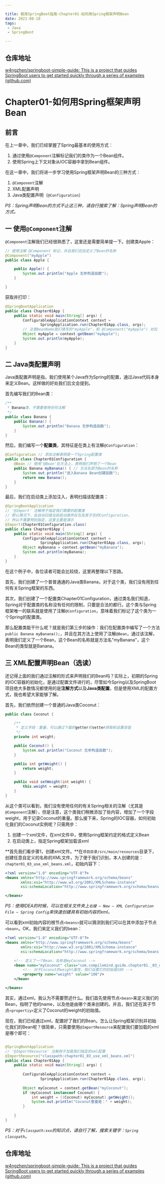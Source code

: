 ```yaml
---

title: 极简SpringBoot指南-Chapter01-如何用Spring框架声明Bean
date: 2021-08-10
tags:
 - Java
 - SpringBoot

---
```


## 仓库地址

[w4ngzhen/springboot-simple-guide: This is a project that guides SpringBoot users to get started quickly through a series of examples (github.com)](https://github.com/w4ngzhen/springboot-simple-guide)

# Chapter01-如何用Spring框架声明Bean

<!-- more -->

## 前言

在上一章中，我们已经掌握了Spring最基本的使用方式：

1. 通过使用`@Component`注解标记我们的类作为一个Bean组件。
2. 使用Spring上下文对象从IOC容器中拿到Bean组件。

在这一章中，我们将进一步学习使用Spring框架声明Bean的三种方式：

1. `@Component`注解
2. XML配置声明
3. Java类配置声明（`@Configuration`）

*PS：Spring声明Bean的方式不止这三种，请自行搜索了解：Spring声明Bean的方式。*

## 一 使用`@Component`注解

`@Component`注解我们已经很熟悉了，这里还是需要简单提一下。创建类Apple：

```java
// 使用注解 @Component 标记，并且我们还自定义了Bean的名称
@Component("myApple") 
public class Apple {

    public Apple() {
        System.out.println("Apple 无参构造函数");
    }

}
```

获取并打印：

```java
@SpringBootApplication
public class Chapter01App {
    public static void main(String[] args) {
        ConfigurableApplicationContext context =
                SpringApplication.run(Chapter01App.class, args);
        // 注意BeanName我们填写的"myApple"，和 @Component("myApple") 对应
        Object myApple = context.getBean("myApple");
        System.out.println(myApple);
    }
}
```

## 二 Java类配置声明

Java类配置声明是指，我们使用某个Java作为Spring的配置，通过Java代码本身来定义Bean。这样做的好处我们后文会提到。

首先编写我们的Bean类：

```java
/**
 * Banana类，不需要使用任何注解
 */
public class Banana {
    public Banana() {
        System.out.println("Banana 无参构造函数");
    }
}
```

然后，我们编写一个**配置类**，其特征是在类上有注解`@Configuration`：

```java
@Configuration // 添加注解表明是一个Spring配置类
public class Chapter01Configuration {
    @Bean // 使用'@Bean'在方法上，表明我们声明了一个Bean
    public Banana myBanana() { // 方法名即为Bean的名称
        System.out.println("进入Banana Bean创建函数");
        return new Banana();
    }
}
```

最后，我们在启动类上添加注入，表明扫描该配置类：

```java
@SpringBootApplication
// '@Import' 注解用于指定我们需要的配置类
// 默认情况下，会自动扫描当前启动类所在包及其子包的Configuration，
// 所以不需要特别指定，这里主要是演示
@Import(Chapter01Configuration.class)
public class Chapter01App {
    public static void main(String[] args) {
        ConfigurableApplicationContext context =
                SpringApplication.run(Chapter01App.class, args);
        Object myBanana = context.getBean("myBanana");
        System.out.println(myBanana);
    }
}
```

在这个例子中，各位读者可能会比较绕，这里再整理以下思路。

首先，我们创建了一个普普通通的Java类Banana，对于这个类，我们没有用到任何有关Spring框架的东西。

其次，我们创建了一个配置类Chapter01Configuration，通过类名我们知道，Spring对于配置类的名称没有任何的限制，只要是合法的都行。这个类与Spring框架唯一的联系就是使用了注解`@Configuration`，意味着我们标记了这个类为一个Spring的配置类。

那么配置类能干什么呢？就是我们第三步的操作：我们在配置类中编写了一个方法`public Banana myBanana();`，并且在其方法上使用了注解`@Bean`，通过该注解，表明我们定义了一个Bean，这个Bean的名称就是方法名"myBanana"，这个Bean的类型就是Banana。

## 三 XML配置声明Bean（选读）

还记得上面的我们通过注解的形式来声明我们的Bean吗？实际上，初期的Spring的IOC容器的初始化，是通过配置文件进行的，尽管如今Spring以及SpringBoot项目绝大多数情况都使用的是**注解方式**以及**Java类配置**，但是使用XML的配置方式，我也希望大家能够了解。

首先，我们依然创建一个普通的Java类Coconut：

```java
public class Coconut {

    /**
     * 定义字段：重量，可以通过下面的getter和setter获取和设置该值
     */
    private int weight;

    public Coconut() {
        System.out.println("Coconut 无参构造函数");
    }

    public int getWeight() {
        return weight;
    }

    public void setWeight(int weight) {
        this.weight = weight;
    }
}
```

从这个类可以看到，我们没有使用任何的有关Spring相关的注解（尤其是`@Component`注解），但是注意，这个类我们稍微添加了些内容，增加了一个字段weight，用于记录Coconut的重量。那么接下来，Spring的IOC容器，如何初始化我们的Coconut实例呢？只需两步：

1. 创建一个xml文件，在xml文件中，使用Spring框架约定的格式定义Bean
2. 在启动类上，指定Spring框架加载该xml

**首先我们看步骤1，创建xml文件。**在`项目目录/src/main/resources`目录下，创建任意自定义的名称的XML文件，为了便于我们识别，本人创建的是：`chapter01_03_use_xml_beans.xml`，初始内容下：

```xml
<?xml version="1.0" encoding="UTF-8"?>
<beans xmlns="http://www.springframework.org/schema/beans"
       xmlns:xsi="http://www.w3.org/2001/XMLSchema-instance"
       xsi:schemaLocation="http://www.springframework.org/schema/beans http://www.springframework.org/schema/beans/spring-beans.xsd">

</beans>
```

*PS：使用IDEA的时候，可以在相关文件夹上`右键 — New — XML Configuration File — Spring Config`来快速创建具有初始内容的xml。*

可以看到xml初始内容的根节点`<beans>`就可以猜测到我们可以在其中添加子节点`<bean>`。OK，我们来定义我们的bean：

```xml
<?xml version="1.0" encoding="UTF-8"?>
<beans xmlns="http://www.springframework.org/schema/beans"
       xmlns:xsi="http://www.w3.org/2001/XMLSchema-instance"
       xsi:schemaLocation="http://www.springframework.org/schema/beans http://www.springframework.org/schema/beans/spring-beans.xsd">

    <!-- 定义了一个Bean，名称是myCoconut -->
    <bean name="myCoconut" class="com.compilemind.guide.chapter01._03_use_xml.Coconut">
        <!-- 对于Coconut的weight属性，我们设置它的初始值100 -->
        <property name="weight" value="100"/>
    </bean>

</beans>
```

其实，通过xml，我认为不需要赘述什么。我们首先使用节点`<bean>`来定义我们的Bean，指明了他的name，以及他是由哪个类来创建的。并且，我们还在其子节点`<propertiy>`定义了Coconut的weight的初始值。

现在，我们已经通过xml，配置好了我们的Bean。怎么让Spring框架识别并初始化我们的Bean呢？很简单，只需要使用`@ImportResource`来配置我们要加载的xml是哪个即可：

```java

@SpringBootApplication
// '@ImportResource' 注解用于加载我们指定的xml配置
@ImportResource("classpath:chapter01_03_use_xml_beans.xml")
public class Chapter01App {
    public static void main(String[] args) {
        
        ConfigurableApplicationContext context =
                SpringApplication.run(Chapter01App.class, args);
        
		Object myCoconut = context.getBean("myCoconut");
        if (myCoconut instanceof Coconut) {
            int weight = ((Coconut) myCoconut).getWeight();
            System.out.println("Coconut重量是：" + weight);
        }
        
    }
}
```

*PS：对于`classpath:xxx`的知识点，请自行了解，搜索关键字：`Spring classpath`。*

## 仓库地址

[w4ngzhen/springboot-simple-guide: This is a project that guides SpringBoot users to get started quickly through a series of examples (github.com)](https://github.com/w4ngzhen/springboot-simple-guide)

